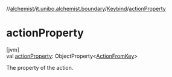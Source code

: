 //[alchemist](../../../index.md)/[it.unibo.alchemist.boundary](../index.md)/[Keybind](index.md)/[actionProperty](action-property.md)

# actionProperty

[jvm]\
val [actionProperty](action-property.md): ObjectProperty<[ActionFromKey](../../it.unibo.alchemist.input/-action-from-key/index.md)>

The property of the action.
